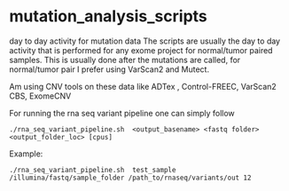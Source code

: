 # mutation_analysis_scripts
day to day activity for mutation data
The scripts are usually the day to day activity that is performed for any exome project for normal/tumor paired samples.
This is usually done after the mutations are called, for normal/tumor pair I prefer using VarScan2 and Mutect.

Am using CNV tools on these data like ADTex , Control-FREEC, VarScan2 CBS, ExomeCNV

For running the rna seq variant pipeline one can simply follow 

`./rna_seq_variant_pipeline.sh  <output_basename> <fastq folder> <output_folder_loc> [cpus]`

Example:

`./rna_seq_variant_pipeline.sh  test_sample /illumina/fastq/sample_folder /path_to/rnaseq/variants/out 12`
